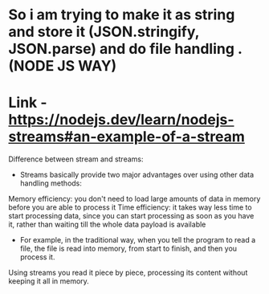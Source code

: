 # So i am trying to make it as string and store it (JSON.stringify, JSON.parse) and do file handling .(NODE JS WAY)

# Link - https://nodejs.dev/learn/nodejs-streams#an-example-of-a-stream

Difference between stream and streams:
- Streams basically provide two major advantages over using other data handling methods:

Memory efficiency: you don't need to load large amounts of data in memory before you are able to process it
Time efficiency: it takes way less time to start processing data, since you can start processing as soon as you have it, rather than waiting till the whole data payload is available

- For example, in the traditional way, when you tell the program to read a file, the file is read into memory, from start to finish, and then you process it.

Using streams you read it piece by piece, processing its content without keeping it all in memory.


